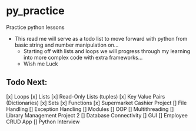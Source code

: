 # py_practice
Practice python lessons
* This read me will serve as a todo list to move forward with python 
    from basic string and number manipulation on...
    * Starting off with lists and loops we will progress through my learning
    into more complex code with extra frameworks...
    * Wish me Luck

## Todo Next:
[x] Loops
[x] Lists 
[x] Read-Only Lists (tuples)
[x] Key Value Pairs (Dictionaries)
[x] Sets
[x] Functions
[x] Supermarket Cashier Project
[] File Handling
[] Exception Handling
[] Modules
[] OOP
[] Multithreading
[] Library Management Project 2
[] Database Connectivity
[] GUI
[] Employee CRUD App
[] Python Interview